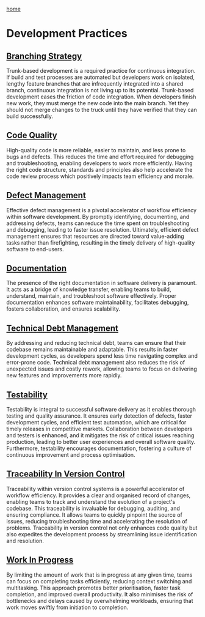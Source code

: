 [home](../README.md)
# Development Practices


## [Branching Strategy](branching-strategy.md)
Trunk-based development is a required practice for continuous integration. If build and test processes are automated but developers work on isolated, lengthy feature branches that are infrequently integrated into a shared branch, continuous integration is not living up to its potential. Trunk-based development eases the friction of code integration. When developers finish new work, they must merge the new code into the main branch. Yet they should not merge changes to the truck until they have verified that they can build successfully.


## [Code Quality](code-quality.md)
High-quality code is more reliable, easier to maintain, and less prone to bugs and defects. This reduces the time and effort required for debugging and troubleshooting, enabling developers to work more efficiently. Having the right code structure, standards and principles also help accelerate the code review process which positively impacts team efficiency and morale.


## [Defect Management](defect-management.md)
Effective defect management is a pivotal accelerator of workflow efficiency within software development. By promptly identifying, documenting, and addressing defects, teams can reduce the time spent on troubleshooting and debugging, leading to faster issue resolution. Ultimately, efficient defect management ensures that resources are directed toward value-adding tasks rather than firefighting, resulting in the timely delivery of high-quality software to end-users.


## [Documentation](documentation.md)
The presence of the right documentation in software delivery is paramount. It acts as a bridge of knowledge transfer, enabling teams to build, understand, maintain, and troubleshoot software effectively. Proper documentation enhances software maintainability, facilitates debugging, fosters collaboration, and ensures scalability.


## [Technical Debt Management](technical-debt-management.md)
By addressing and reducing technical debt, teams can ensure that their codebase remains maintainable and adaptable. This results in faster development cycles, as developers spend less time navigating complex and error-prone code. Technical debt management also reduces the risk of unexpected issues and costly rework, allowing teams to focus on delivering new features and improvements more rapidly.



## [Testability](testability.md)
Testability is integral to successful software delivery as it enables thorough testing and quality assurance. It ensures early detection of defects, faster development cycles, and efficient test automation, which are critical for timely releases in competitive markets. Collaboration between developers and testers is enhanced, and it mitigates the risk of critical issues reaching production, leading to better user experiences and overall software quality. Furthermore, testability encourages documentation, fostering a culture of continuous improvement and process optimisation.


## [Traceability In Version Control](traceability-in-version-control.md)
Traceability within version control systems is a powerful accelerator of workflow efficiency. It provides a clear and organised record of changes, enabling teams to track and understand the evolution of a project's codebase. This traceability is invaluable for debugging, auditing, and ensuring compliance. It allows teams to quickly pinpoint the source of issues, reducing troubleshooting time and accelerating the resolution of problems. Traceability in version control not only enhances code quality but also expedites the development process by streamlining issue identification and resolution.


## [Work In Progress](work-in-progress.md)
By limiting the amount of work that is in progress at any given time, teams can focus on completing tasks efficiently, reducing context switching and multitasking. This approach promotes better prioritisation, faster task completion, and improved overall productivity. It also minimises the risk of bottlenecks and delays caused by overwhelming workloads, ensuring that work moves swiftly from initiation to completion.
